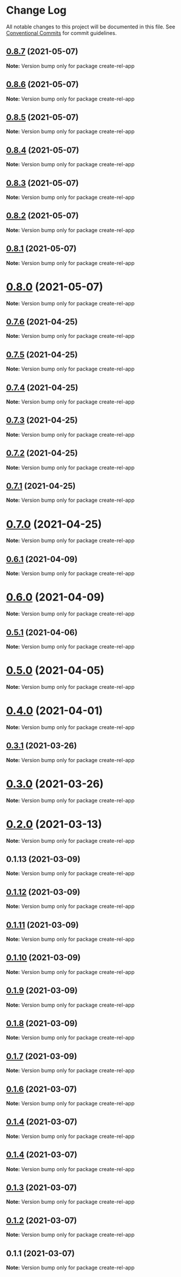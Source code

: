 # Change Log

All notable changes to this project will be documented in this file.
See [Conventional Commits](https://conventionalcommits.org) for commit guidelines.

## [0.8.7](https://github.com/relrun/rel/compare/create-rel-app@0.8.6...create-rel-app@0.8.7) (2021-05-07)

**Note:** Version bump only for package create-rel-app





## [0.8.6](https://github.com/relrun/rel/compare/create-rel-app@0.8.5...create-rel-app@0.8.6) (2021-05-07)

**Note:** Version bump only for package create-rel-app





## [0.8.5](https://github.com/relrun/rel/compare/create-rel-app@0.8.4...create-rel-app@0.8.5) (2021-05-07)

**Note:** Version bump only for package create-rel-app





## [0.8.4](https://github.com/relrun/rel/compare/create-rel-app@0.8.3...create-rel-app@0.8.4) (2021-05-07)

**Note:** Version bump only for package create-rel-app





## [0.8.3](https://github.com/relrun/rel/compare/create-rel-app@0.8.2...create-rel-app@0.8.3) (2021-05-07)

**Note:** Version bump only for package create-rel-app





## [0.8.2](https://github.com/relrun/rel/compare/create-rel-app@0.8.1...create-rel-app@0.8.2) (2021-05-07)

**Note:** Version bump only for package create-rel-app





## [0.8.1](https://github.com/relrun/rel/compare/create-rel-app@0.7.6...create-rel-app@0.8.1) (2021-05-07)

**Note:** Version bump only for package create-rel-app





# [0.8.0](https://github.com/relrun/rel/compare/create-rel-app@0.7.6...create-rel-app@0.8.0) (2021-05-07)

**Note:** Version bump only for package create-rel-app





## [0.7.6](https://github.com/relrun/rel/compare/create-rel-app@0.7.5...create-rel-app@0.7.6) (2021-04-25)

**Note:** Version bump only for package create-rel-app





## [0.7.5](https://github.com/relrun/rel/compare/create-rel-app@0.7.4...create-rel-app@0.7.5) (2021-04-25)

**Note:** Version bump only for package create-rel-app





## [0.7.4](https://github.com/relrun/rel/compare/create-rel-app@0.7.3...create-rel-app@0.7.4) (2021-04-25)

**Note:** Version bump only for package create-rel-app





## [0.7.3](https://github.com/relrun/rel/compare/create-rel-app@0.7.2...create-rel-app@0.7.3) (2021-04-25)

**Note:** Version bump only for package create-rel-app





## [0.7.2](https://github.com/relrun/rel/compare/create-rel-app@0.7.1...create-rel-app@0.7.2) (2021-04-25)

**Note:** Version bump only for package create-rel-app





## [0.7.1](https://github.com/relrun/rel/compare/create-rel-app@0.6.1...create-rel-app@0.7.1) (2021-04-25)

**Note:** Version bump only for package create-rel-app





# [0.7.0](https://github.com/relrun/rel/compare/create-rel-app@0.6.1...create-rel-app@0.7.0) (2021-04-25)

**Note:** Version bump only for package create-rel-app





## [0.6.1](https://github.com/relrun/rel/compare/create-rel-app@0.6.0...create-rel-app@0.6.1) (2021-04-09)

**Note:** Version bump only for package create-rel-app





# [0.6.0](https://github.com/relrun/rel/compare/create-rel-app@0.5.1...create-rel-app@0.6.0) (2021-04-09)

**Note:** Version bump only for package create-rel-app





## [0.5.1](https://github.com/relrun/rel/compare/create-rel-app@0.5.0...create-rel-app@0.5.1) (2021-04-06)

**Note:** Version bump only for package create-rel-app





# [0.5.0](https://github.com/relrun/rel/compare/create-rel-app@0.4.0...create-rel-app@0.5.0) (2021-04-05)

**Note:** Version bump only for package create-rel-app





# [0.4.0](https://github.com/runrel/rel/compare/create-rel-app@0.3.1...create-rel-app@0.4.0) (2021-04-01)

**Note:** Version bump only for package create-rel-app





## [0.3.1](https://github.com/runrel/rel/compare/create-rel-app@0.2.0...create-rel-app@0.3.1) (2021-03-26)

**Note:** Version bump only for package create-rel-app





# [0.3.0](https://github.com/runrel/rel/compare/create-rel-app@0.2.0...create-rel-app@0.3.0) (2021-03-26)

**Note:** Version bump only for package create-rel-app





# [0.2.0](https://github.com/runrel/rel/compare/create-rel-app@0.1.13...create-rel-app@0.2.0) (2021-03-13)

**Note:** Version bump only for package create-rel-app





## 0.1.13 (2021-03-09)

**Note:** Version bump only for package create-rel-app





## [0.1.12](https://github.com/runrel/rel/compare/create-rel-app@0.1.11...create-rel-app@0.1.12) (2021-03-09)

**Note:** Version bump only for package create-rel-app





## [0.1.11](https://github.com/runrel/rel/compare/create-rel-app@0.1.10...create-rel-app@0.1.11) (2021-03-09)

**Note:** Version bump only for package create-rel-app





## [0.1.10](https://github.com/runrel/rel/compare/create-rel-app@0.1.9...create-rel-app@0.1.10) (2021-03-09)

**Note:** Version bump only for package create-rel-app





## [0.1.9](https://github.com/runrel/rel/compare/create-rel-app@0.1.8...create-rel-app@0.1.9) (2021-03-09)

**Note:** Version bump only for package create-rel-app





## [0.1.8](https://github.com/runrel/rel/compare/create-rel-app@0.1.7...create-rel-app@0.1.8) (2021-03-09)

**Note:** Version bump only for package create-rel-app





## [0.1.7](https://github.com/runrel/rel/compare/create-rel-app@0.1.6...create-rel-app@0.1.7) (2021-03-09)

**Note:** Version bump only for package create-rel-app





## [0.1.6](https://github.com/runrel/rel/compare/create-rel-app@0.1.4...create-rel-app@0.1.6) (2021-03-07)

**Note:** Version bump only for package create-rel-app





## [0.1.4](https://github.com/runrel/rel/compare/create-rel-app@0.1.4...create-rel-app@0.1.4) (2021-03-07)

**Note:** Version bump only for package create-rel-app





## [0.1.4](https://github.com/runrel/rel/compare/create-rel-app@0.1.3...create-rel-app@0.1.4) (2021-03-07)

**Note:** Version bump only for package create-rel-app





## [0.1.3](https://github.com/runrel/rel/compare/create-rel-app@0.1.2...create-rel-app@0.1.3) (2021-03-07)

**Note:** Version bump only for package create-rel-app





## [0.1.2](https://github.com/runrel/rel/compare/create-rel-app@0.1.1...create-rel-app@0.1.2) (2021-03-07)

**Note:** Version bump only for package create-rel-app





## 0.1.1 (2021-03-07)

**Note:** Version bump only for package create-rel-app
